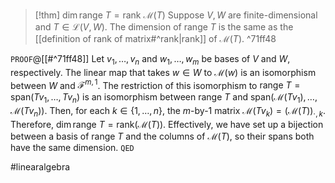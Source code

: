>[!thm] $\dim \text{range } T = \text{rank }\mathcal{M}(T)$
>Suppose $V,W$ are finite-dimensional and $T \in \mathcal{L}(V,W)$. The dimension of $\text{range } T$ is the same as the [[definition of rank of matrix#^rank|rank]] of $\mathcal{M}(T)$. ^71ff48

`PROOF`@[[#^71ff48]]
Let $v_{1},\dots,v_{n}$ and $w_{1},\dots,w_{m}$ be bases of $V$ and $W$, respectively. The linear map that takes $w \in W$ to $\mathcal{M}(w)$ is an isomorphism between $W$ and $\mathcal{F}^{m,1}$. The restriction of this isomorphism to $\text{range } T = \text{span}(Tv_{1},\dots,Tv_{n})$ is an isomorphism between $\text{range } T$ and $\text{span}(\mathcal{M}(Tv_{1}),\dots,\mathcal{M}(Tv_{n}))$. Then, for each $k \in \{1,\dots,n\}$, the $m$-by-1 matrix $\mathcal{M}(Tv_{k}) = (\mathcal{M}(T))_{\cdot,k}$. Therefore, $\dim \text{range } T = \text{rank}(\mathcal{M}(T))$. Effectively, we have set up a bijection between a basis of $\text{range } T$ and the columns of $\mathcal{M}(T)$, so their spans both have the same dimension.
`QED`

#linearalgebra